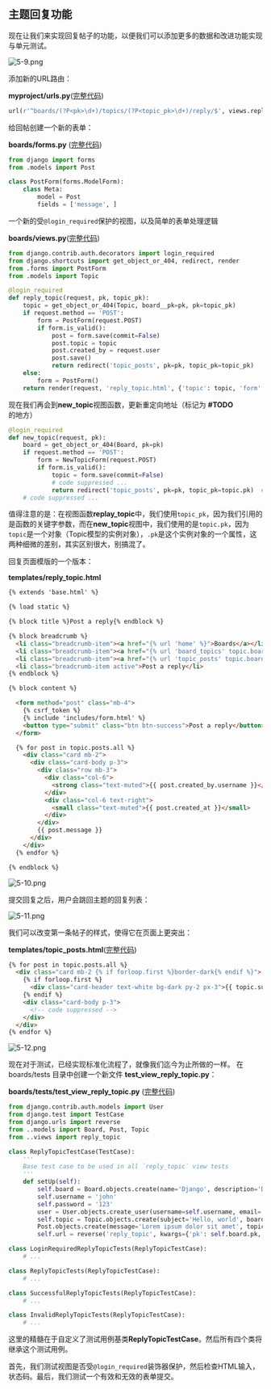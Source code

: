 ## 主题回复功能

现在让我们来实现回复帖子的功能，以便我们可以添加更多的数据和改进功能实现与单元测试。

![5-9.png](./statics/5-9.png)

添加新的URL路由：

**myproject/urls.py**([完整代码](https://gist.github.com/vitorfs/71a5f9f39202edfbab9bacf11844548b#file-urls-py-L39))

```python
url(r'^boards/(?P<pk>\d+)/topics/(?P<topic_pk>\d+)/reply/$', views.reply_topic, name='reply_topic'),

```

给回帖创建一个新的表单：

**boards/forms.py** ([完整代码](https://gist.github.com/vitorfs/3dd5ed2b3e27b4c12886e9426acf8fda#file-forms-py-L20))

```python
from django import forms
from .models import Post

class PostForm(forms.ModelForm):
    class Meta:
        model = Post
        fields = ['message', ]
```

一个新的受`@login_required`保护的视图，以及简单的表单处理逻辑

**boards/views.py**([完整代码](https://gist.github.com/vitorfs/9e3811d9b11958b4106d99d9243efa71#file-views-py-L45))


```python
from django.contrib.auth.decorators import login_required
from django.shortcuts import get_object_or_404, redirect, render
from .forms import PostForm
from .models import Topic

@login_required
def reply_topic(request, pk, topic_pk):
    topic = get_object_or_404(Topic, board__pk=pk, pk=topic_pk)
    if request.method == 'POST':
        form = PostForm(request.POST)
        if form.is_valid():
            post = form.save(commit=False)
            post.topic = topic
            post.created_by = request.user
            post.save()
            return redirect('topic_posts', pk=pk, topic_pk=topic_pk)
    else:
        form = PostForm()
    return render(request, 'reply_topic.html', {'topic': topic, 'form': form})
```

现在我们再会到**new_topic**视图函数，更新重定向地址（标记为 **#TODO** 的地方）

```python
@login_required
def new_topic(request, pk):
    board = get_object_or_404(Board, pk=pk)
    if request.method == 'POST':
        form = NewTopicForm(request.POST)
        if form.is_valid():
            topic = form.save(commit=False)
            # code suppressed ...
            return redirect('topic_posts', pk=pk, topic_pk=topic.pk)  # <- here
    # code suppressed ...
```

值得注意的是：在视图函数**replay_topic**中，我们使用`topic_pk`，因为我们引用的是函数的关键字参数，而在**new_topic**视图中，我们使用的是`topic.pk`，因为`topic`是一个对象（Topic模型的实例对象），`.pk`是这个实例对象的一个属性，这两种细微的差别，其实区别很大，别搞混了。

回复页面模版的一个版本：

**templates/reply_topic.html**

```html
{% extends 'base.html' %}

{% load static %}

{% block title %}Post a reply{% endblock %}

{% block breadcrumb %}
  <li class="breadcrumb-item"><a href="{% url 'home' %}">Boards</a></li>
  <li class="breadcrumb-item"><a href="{% url 'board_topics' topic.board.pk %}">{{ topic.board.name }}</a></li>
  <li class="breadcrumb-item"><a href="{% url 'topic_posts' topic.board.pk topic.pk %}">{{ topic.subject }}</a></li>
  <li class="breadcrumb-item active">Post a reply</li>
{% endblock %}

{% block content %}

  <form method="post" class="mb-4">
    {% csrf_token %}
    {% include 'includes/form.html' %}
    <button type="submit" class="btn btn-success">Post a reply</button>
  </form>

  {% for post in topic.posts.all %}
    <div class="card mb-2">
      <div class="card-body p-3">
        <div class="row mb-3">
          <div class="col-6">
            <strong class="text-muted">{{ post.created_by.username }}</strong>
          </div>
          <div class="col-6 text-right">
            <small class="text-muted">{{ post.created_at }}</small>
          </div>
        </div>
        {{ post.message }}
      </div>
    </div>
  {% endfor %}

{% endblock %}
```


![5-10.png](./statics/5-10.png)

提交回复之后，用户会跳回主题的回复列表：

![5-11.png](./statics/5-11.png)

我们可以改变第一条帖子的样式，使得它在页面上更突出：

**templates/topic_posts.html**([完整代码](https://gist.github.com/vitorfs/3e4ad94ac3ae9d72194af4006d4aeaff#file-topic_posts-html-L20))

```html
{% for post in topic.posts.all %}
  <div class="card mb-2 {% if forloop.first %}border-dark{% endif %}">
    {% if forloop.first %}
      <div class="card-header text-white bg-dark py-2 px-3">{{ topic.subject }}</div>
    {% endif %}
    <div class="card-body p-3">
      <!-- code suppressed -->
    </div>
  </div>
{% endfor %}
```

![5-12.png](./statics/5-12.png)

现在对于测试，已经实现标准化流程了，就像我们迄今为止所做的一样。 在boards/tests 目录中创建一个新文件 **test_view_reply_topic.py**：

**boards/tests/test_view_reply_topic.py** ([完整代码](https://gist.github.com/vitorfs/7148fcb95075fb6641e638214b751cf1))

```python
from django.contrib.auth.models import User
from django.test import TestCase
from django.urls import reverse
from ..models import Board, Post, Topic
from ..views import reply_topic

class ReplyTopicTestCase(TestCase):
    '''
    Base test case to be used in all `reply_topic` view tests
    '''
    def setUp(self):
        self.board = Board.objects.create(name='Django', description='Django board.')
        self.username = 'john'
        self.password = '123'
        user = User.objects.create_user(username=self.username, email='john@doe.com', password=self.password)
        self.topic = Topic.objects.create(subject='Hello, world', board=self.board, starter=user)
        Post.objects.create(message='Lorem ipsum dolor sit amet', topic=self.topic, created_by=user)
        self.url = reverse('reply_topic', kwargs={'pk': self.board.pk, 'topic_pk': self.topic.pk})

class LoginRequiredReplyTopicTests(ReplyTopicTestCase):
    # ...

class ReplyTopicTests(ReplyTopicTestCase):
    # ...

class SuccessfulReplyTopicTests(ReplyTopicTestCase):
    # ...

class InvalidReplyTopicTests(ReplyTopicTestCase):
    # ...
```

这里的精髓在于自定义了测试用例基类**ReplyTopicTestCase**。然后所有四个类将继承这个测试用例。

首先，我们测试视图是否受`@login_required`装饰器保护，然后检查HTML输入，状态码。最后，我们测试一个有效和无效的表单提交。

